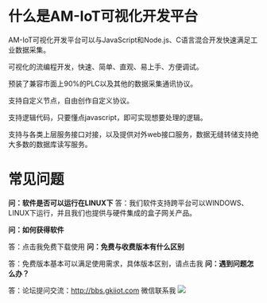 # 什么是AM-IoT可视化开发平台
AM-IoT可视化开发平台可以与JavaScript和Node.js、C语言混合开发快速满足工业数据采集。

可视化的流编程开发，快速、简单、直观、易上手、方便调试。

预装了兼容市面上90%的PLC以及其他的数据采集通讯协议。

支持自定义节点，自由创作自定义协议。

支持逻辑代码，只要懂点javascript，即可实现想要处理的逻辑。

支持与各类上层服务接口对接，以及提供对外web接口服务，数据无缝转储支持绝大多数的数据库读写服务。
# 常见问题
**问：软件是否可以运行在LINUX下**
答：我们软件支持跨平台可以WINDOWS、LINUX下运行，并且我们也提供与硬件集成的盒子网关产品。

**问：如何获得软件**

答：点击我免费下载使用
**问：免费与收费版本有什么区别**

答：免费版本基本可以满足使用需求，具体版本区别，请点击我
**问：遇到问题怎么办？**

答：论坛提问交流：http://bbs.gkiiot.com
微信联系我
![](https://raw.githubusercontent.com/qq50520271/AmIoT/master/img/weixin.jpg)


